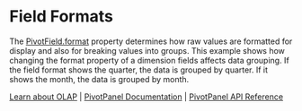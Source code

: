 Field Formats
=============

The [PivotField.format](https://www.grapecity.com/wijmo/api/classes/wijmo_olap.pivotfield.html#format) property determines how raw values are formatted for display and also for breaking values into groups. This example shows how changing the format property of a dimension fields affects data grouping. If the field format shows the quarter, the data is grouped by quarter. If it shows the month, the data is grouped by month.

[Learn about OLAP](https://www.grapecity.com/wijmo-olap) | [PivotPanel Documentation](https://www.grapecity.com/wijmo/docs/Topics/OLAP/Pivot-Panel) | [PivotPanel API Reference](https://www.grapecity.com/wijmo/api/classes/wijmo_olap.pivotpanel.html)